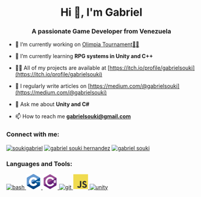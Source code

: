 <h1 align="center">Hi 👋, I'm Gabriel</h1>
<h3 align="center">A passionate Game Developer from Venezuela</h3>

- 🔭 I’m currently working on [Olimpia Tournament🤼‍♂️](https://github.com/soukigabriel/Olimpia-tournament)

- 🌱 I’m currently learning **RPG systems in Unity and C++**

- 👨‍💻 All of my projects are available at [https://itch.io/profile/gabrielsouki](https://itch.io/profile/gabrielsouki)

- 📝 I regularly write articles on [https://medium.com/@gabrielsouki](https://medium.com/@gabrielsouki)

- 💬 Ask me about **Unity and C#**

- 📫 How to reach me **gabrielsouki@gmail.com**

<h3 align="left">Connect with me:</h3>
<p align="left">
<a href="https://twitter.com/soukigabriel" target="blank"><img align="center" src="https://raw.githubusercontent.com/rahuldkjain/github-profile-readme-generator/master/src/images/icons/Social/twitter.svg" alt="soukigabriel" height="30" width="40" /></a>
<a href="https://linkedin.com/in/gabriel souki hernandez" target="blank"><img align="center" src="https://raw.githubusercontent.com/rahuldkjain/github-profile-readme-generator/master/src/images/icons/Social/linked-in-alt.svg" alt="gabriel souki hernandez" height="30" width="40" /></a>
<a href="https://www.youtube.com/c/gabriel souki" target="blank"><img align="center" src="https://raw.githubusercontent.com/rahuldkjain/github-profile-readme-generator/master/src/images/icons/Social/youtube.svg" alt="gabriel souki" height="30" width="40" /></a>
</p>

<h3 align="left">Languages and Tools:</h3>
<p align="left"> <a href="https://www.gnu.org/software/bash/" target="_blank" rel="noreferrer"> <img src="https://www.vectorlogo.zone/logos/gnu_bash/gnu_bash-icon.svg" alt="bash" width="40" height="40"/> </a> <a href="https://www.w3schools.com/cpp/" target="_blank" rel="noreferrer"> <img src="https://raw.githubusercontent.com/devicons/devicon/master/icons/cplusplus/cplusplus-original.svg" alt="cplusplus" width="40" height="40"/> </a> <a href="https://www.w3schools.com/cs/" target="_blank" rel="noreferrer"> <img src="https://raw.githubusercontent.com/devicons/devicon/master/icons/csharp/csharp-original.svg" alt="csharp" width="40" height="40"/> </a> <a href="https://git-scm.com/" target="_blank" rel="noreferrer"> <img src="https://www.vectorlogo.zone/logos/git-scm/git-scm-icon.svg" alt="git" width="40" height="40"/> </a> <a href="https://developer.mozilla.org/en-US/docs/Web/JavaScript" target="_blank" rel="noreferrer"> <img src="https://raw.githubusercontent.com/devicons/devicon/master/icons/javascript/javascript-original.svg" alt="javascript" width="40" height="40"/> </a> <a href="https://unity.com/" target="_blank" rel="noreferrer"> <img src="https://www.vectorlogo.zone/logos/unity3d/unity3d-icon.svg" alt="unity" width="40" height="40"/> </a> </p>